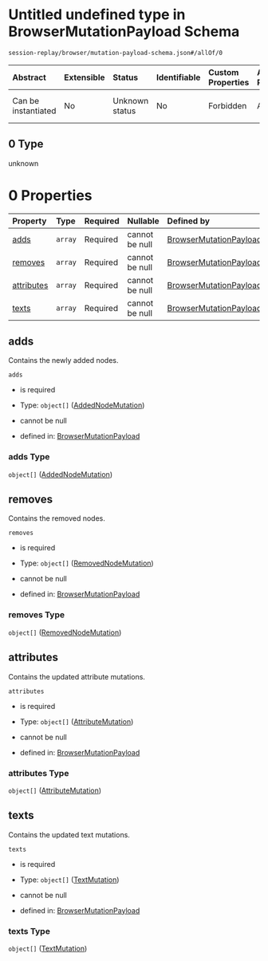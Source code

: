 # Untitled undefined type in BrowserMutationPayload Schema

```txt
session-replay/browser/mutation-payload-schema.json#/allOf/0
```



| Abstract            | Extensible | Status         | Identifiable | Custom Properties | Additional Properties | Access Restrictions | Defined In                                                                                                          |
| :------------------ | :--------- | :------------- | :----------- | :---------------- | :-------------------- | :------------------ | :------------------------------------------------------------------------------------------------------------------ |
| Can be instantiated | No         | Unknown status | No           | Forbidden         | Allowed               | none                | [mutation-payload-schema.json\*](../out/session-replay/browser/mutation-payload-schema.json "open original schema") |

## 0 Type

unknown

# 0 Properties

| Property                  | Type    | Required | Nullable       | Defined by                                                                                                                                                              |
| :------------------------ | :------ | :------- | :------------- | :---------------------------------------------------------------------------------------------------------------------------------------------------------------------- |
| [adds](#adds)             | `array` | Required | cannot be null | [BrowserMutationPayload](mutation-payload-schema-allof-0-properties-adds.md "session-replay/browser/mutation-payload-schema.json#/allOf/0/properties/adds")             |
| [removes](#removes)       | `array` | Required | cannot be null | [BrowserMutationPayload](mutation-payload-schema-allof-0-properties-removes.md "session-replay/browser/mutation-payload-schema.json#/allOf/0/properties/removes")       |
| [attributes](#attributes) | `array` | Required | cannot be null | [BrowserMutationPayload](mutation-payload-schema-allof-0-properties-attributes.md "session-replay/browser/mutation-payload-schema.json#/allOf/0/properties/attributes") |
| [texts](#texts)           | `array` | Required | cannot be null | [BrowserMutationPayload](mutation-payload-schema-allof-0-properties-texts.md "session-replay/browser/mutation-payload-schema.json#/allOf/0/properties/texts")           |

## adds

Contains the newly added nodes.

`adds`

* is required

* Type: `object[]` ([AddedNodeMutation](node-added-mutation-schema.md))

* cannot be null

* defined in: [BrowserMutationPayload](mutation-payload-schema-allof-0-properties-adds.md "session-replay/browser/mutation-payload-schema.json#/allOf/0/properties/adds")

### adds Type

`object[]` ([AddedNodeMutation](node-added-mutation-schema.md))

## removes

Contains the removed nodes.

`removes`

* is required

* Type: `object[]` ([RemovedNodeMutation](node-removed-mutation-schema.md))

* cannot be null

* defined in: [BrowserMutationPayload](mutation-payload-schema-allof-0-properties-removes.md "session-replay/browser/mutation-payload-schema.json#/allOf/0/properties/removes")

### removes Type

`object[]` ([RemovedNodeMutation](node-removed-mutation-schema.md))

## attributes

Contains the updated attribute mutations.

`attributes`

* is required

* Type: `object[]` ([AttributeMutation](attribute-mutation-schema.md))

* cannot be null

* defined in: [BrowserMutationPayload](mutation-payload-schema-allof-0-properties-attributes.md "session-replay/browser/mutation-payload-schema.json#/allOf/0/properties/attributes")

### attributes Type

`object[]` ([AttributeMutation](attribute-mutation-schema.md))

## texts

Contains the updated text mutations.

`texts`

* is required

* Type: `object[]` ([TextMutation](text-mutation-schema.md))

* cannot be null

* defined in: [BrowserMutationPayload](mutation-payload-schema-allof-0-properties-texts.md "session-replay/browser/mutation-payload-schema.json#/allOf/0/properties/texts")

### texts Type

`object[]` ([TextMutation](text-mutation-schema.md))
